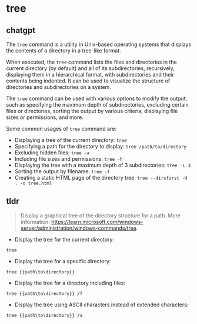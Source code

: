 # tree 
## chatgpt 
The `tree` command is a utility in Unix-based operating systems that displays the contents of a directory in a tree-like format. 

When executed, the `tree` command lists the files and directories in the current directory (by default) and all of its subdirectories, recursively, displaying them in a hierarchical format, with subdirectories and their contents being indented. It can be used to visualize the structure of directories and subdirectories on a system.

The `tree` command can be used with various options to modify the output, such as specifying the maximum depth of subdirectories, excluding certain files or directories, sorting the output by various criteria, displaying file sizes or permissions, and more.

Some common usages of `tree` command are:

- Displaying a tree of the current directory: `tree`
- Specifying a path for the directory to display: `tree /path/to/directory`
- Excluding hidden files: `tree -a`
- Including file sizes and permissions: `tree -h`
- Displaying the tree with a maximum depth of 3 subdirectories: `tree -L 3`
- Sorting the output by filename: `tree -f`
- Creating a static HTML page of the directory tree: `tree --dirsfirst -H . -o tree.html` 

## tldr 
 
> Display a graphical tree of the directory structure for a path.
> More information: <https://learn.microsoft.com/windows-server/administration/windows-commands/tree>.

- Display the tree for the current directory:

`tree`

- Display the tree for a specific directory:

`tree {{path\to\directory}}`

- Display the tree for a directory including files:

`tree {{path\to\directory}} /f`

- Display the tree using ASCII characters instead of extended characters:

`tree {{path\to\directory}} /a`
